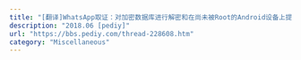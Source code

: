 ```yaml
---
title: "[翻译]WhatsApp取证：对加密数据库进行解密和在尚未被Root的Android设备上提取已删除的消息"
description: "2018.06 [pediy]"
url: "https://bbs.pediy.com/thread-228608.htm"
category: "Miscellaneous"
---
```

